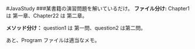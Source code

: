 #JavaStudy
###某書籍の演習問題を解いているだけ。
**ファイル分け:** Chapter1 は 第一章、Chapter22 は 第二章。

**メソッド分け：** question1 は 第一問、question2 は第二問。

あと、Program ファイルは適当なメモ。
